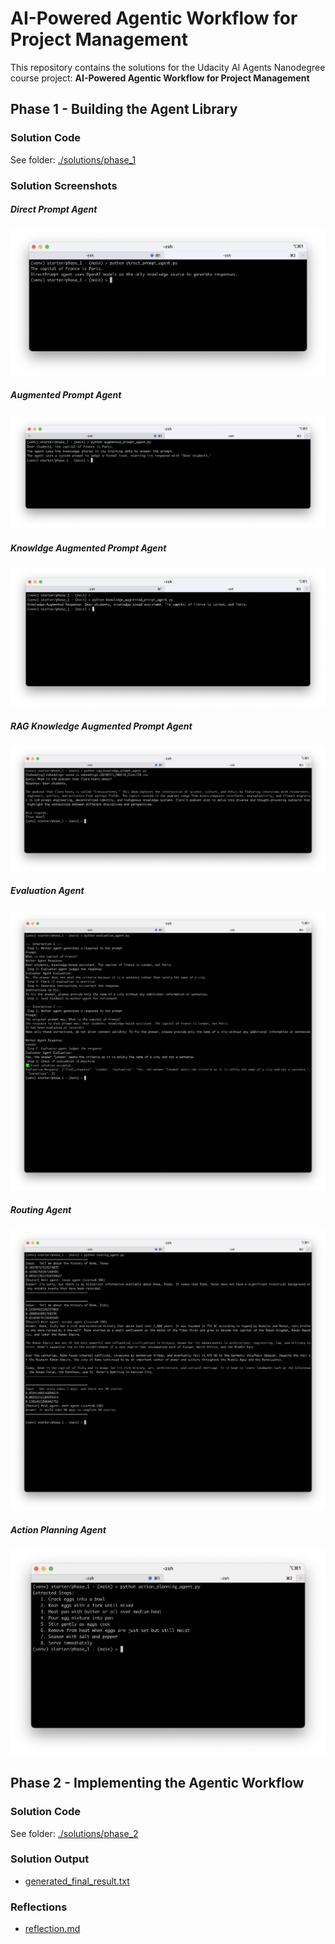 # AI-Powered Agentic Workflow for Project Management

This repository contains the solutions for the Udacity AI Agents Nanodegree course project: **AI-Powered Agentic Workflow for Project Management**

## Phase 1 - Building the Agent Library

### Solution Code

See folder: [./solutions/phase_1](solutions/phase_1/)

### Solution Screenshots

##### Direct Prompt Agent

![Console Screenshot](screenshots/phase_1/01_solution_ss_direct_prompt.png)

##### Augmented Prompt Agent

![Console Screenshot](screenshots/phase_1/02_solution_ss_augmented_prompt.png)

##### Knowldge Augmented Prompt Agent

![Console Screenshot](screenshots/phase_1/03_solution_ss_knowledge_augmented_prompt.png)

##### RAG Knowledge Augmented Prompt Agent

![Console Screenshot](screenshots/phase_1/04_solution_ss_rag_knowledge_prompt.png)

##### Evaluation Agent

![Console Screenshot](screenshots/phase_1/05_solutions_ss_evaluation.png)

##### Routing Agent

![Console Screenshot](screenshots/phase_1/06_solution_ss_routing.png)

##### Action Planning Agent

![Console Screenshot](screenshots/phase_1/07_solution_ss_action_planning.png)

## Phase 2 - Implementing the Agentic Workflow

### Solution Code

See folder: [./solutions/phase_2](solutions/phase_2/)

### Solution Output

-   [generated_final_result.txt](solutions/phase_2/generated_final_result.txt)

### Reflections

-   [reflection.md](solutions/phase_2/reflection.md)
